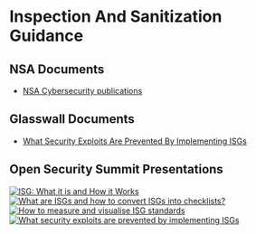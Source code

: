 # Inspection And Sanitization Guidance

## NSA Documents

- [NSA Cybersecurity publications](https://nsacyber.github.io/publications.html)

## Glasswall Documents

- [What Security Exploits Are Prevented By Implementing ISGs](https://docs.google.com/presentation/d/1XB0gPCmZVu2nYwcV86ktXM94nPdvPzrj_HDlFRZoOAw/edit#slide=id.g80ca0e9a9c_4_0)

## Open Security Summit Presentations

[![ISG: What it is and How it Works](https://img.youtube.com/vi/aS2APZM7OLs/0.jpg)](https://www.youtube.com/watch?v=aS2APZM7OLs)
[![What are ISGs and how to convert ISGs into checklists?](https://img.youtube.com/vi/_2lSfuVOvPA/0.jpg)](https://www.youtube.com/watch?v=_2lSfuVOvPA)
[![How to measure and visualise ISG standards](https://img.youtube.com/vi/PGZCHxwZ82c/0.jpg)](https://www.youtube.com/watch?v=PGZCHxwZ82c)
[![What security exploits are prevented by implementing ISGs](https://img.youtube.com/vi/ZI5X-oDnO8I&t=1855s/0.jpg)](https://www.youtube.com/watch?v=ZI5X-oDnO8I&t=1855s)


